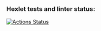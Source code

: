 ### Hexlet tests and linter status:
[![Actions Status](https://github.com/mvaload/php-oop-project-lvl1/workflows/hexlet-check/badge.svg)](https://github.com/mvaload/php-oop-project-lvl1/actions)